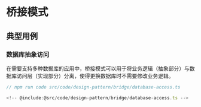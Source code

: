 # 桥接模式

## 典型用例

### 数据库抽象访问

在需要支持多种数据库的应用中，桥接模式可以用于将业务逻辑（抽象部分）与数据库访问层（实现部分）分离，使得更换数据库时不需要修改业务逻辑。

```ts
// npm run code src/code/design-pattern/bridge/database-access.ts

<!-- @include:@src/code/design-pattern/bridge/database-access.ts -->
```